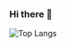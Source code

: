 ### Hi there 👋
![Top Langs](https://github-readme-stats.vercel.app/api/top-langs/?username=justoneguy01&layout=compact)
<!--
**justoneguy01/justoneguy01** is a ✨ _special_ ✨ repository because its `README.md` (this file) appears on your GitHub profile.

Here are some ideas to get you started:

- 🔭 I’m currently working on an Attendance System.
- 🌱 I’m currently learning Spring Boot.
- 👯 I’m looking to collaborate on ...
- 🤔 I’m looking for help with ...
- 💬 Ask me about ...
- 📫 How to reach me: ...
- 😄 Pronouns: He/Him
- ⚡ Fun fact: ...
-->
